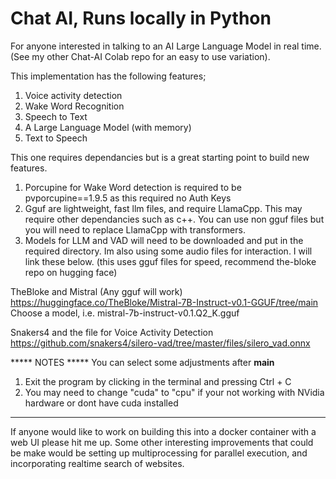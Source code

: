 # Chat AI, Runs locally in Python

For anyone interested in talking to an AI Large Language Model in real time. (See my other Chat-AI Colab repo for an easy to use variation). 


This implementation has the following features;

1) Voice activity detection
2) Wake Word Recognition
3) Speech to Text
4) A Large Language Model (with memory)
5) Text to Speech

This one requires dependancies but is a great starting point to build new features. 

1) Porcupine for Wake Word detection is required to be pvporcupine==1.9.5 as this required no Auth Keys
2) Gguf are lightweight, fast llm files, and require LlamaCpp. This may require other dependancies such as c++. You can use non gguf files but you will need to replace LlamaCpp with transformers. 
3) Models for LLM and VAD will need to be downloaded and put in the required directory. Im also using some audio files for interaction. I will link these below. (this uses gguf files for speed, recommend the-bloke repo on hugging face)

TheBloke and Mistral (Any gguf will work)
https://huggingface.co/TheBloke/Mistral-7B-Instruct-v0.1-GGUF/tree/main
Choose a model, i.e. mistral-7b-instruct-v0.1.Q2_K.gguf

Snakers4 and the file for Voice Activity Detection
https://github.com/snakers4/silero-vad/tree/master/files/silero_vad.onnx

***** NOTES *****
You  can select some adjustments after __main__

1) Exit the program by clicking in the terminal and pressing Ctrl + C
2) You may need to change "cuda" to "cpu" if your not working with NVidia hardware or dont have cuda installed

-----------

If anyone would like to work on building this into a docker container with a web UI please hit me up. 
Some other interesting improvements that could be make would be setting up multiprocessing for parallel execution, and incorporating realtime search of websites. 



